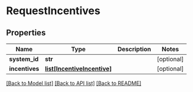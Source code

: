 # RequestIncentives

## Properties
Name | Type | Description | Notes
------------ | ------------- | ------------- | -------------
**system_id** | **str** |  | [optional] 
**incentives** | [**list[IncentiveIncentive]**](IncentiveIncentive.md) |  | [optional] 

[[Back to Model list]](../README.md#documentation-for-models) [[Back to API list]](../README.md#documentation-for-api-endpoints) [[Back to README]](../README.md)


